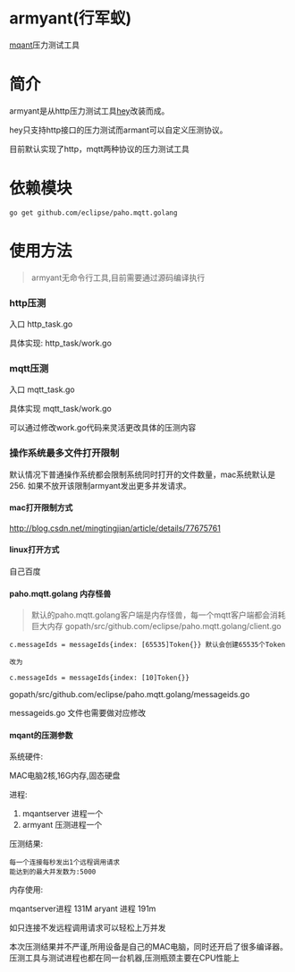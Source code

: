# armyant(行军蚁)
[mqant](https://github.com/liangdas/mqant)压力测试工具
# 简介
armyant是从http压力测试工具[hey](https://github.com/rakyll/hey)改装而成。

hey只支持http接口的压力测试而armant可以自定义压测协议。

目前默认实现了http，mqtt两种协议的压力测试工具

# 依赖模块

    go get github.com/eclipse/paho.mqtt.golang

# 使用方法

> armyant无命令行工具,目前需要通过源码编译执行

### http压测

入口 http_task.go

具体实现: http_task/work.go

### mqtt压测

入口 mqtt_task.go

具体实现 mqtt_task/work.go


可以通过修改work.go代码来灵活更改具体的压测内容

### 操作系统最多文件打开限制

默认情况下普通操作系统都会限制系统同时打开的文件数量，mac系统默认是256.
如果不放开该限制armyant发出更多并发请求。

#### mac打开限制方式
  http://blog.csdn.net/mingtingjian/article/details/77675761

#### linux打开方式
  自己百度

#### paho.mqtt.golang 内存怪兽

> 默认的paho.mqtt.golang客户端是内存怪兽，每一个mqtt客户端都会消耗巨大内存
gopath/src/github.com/eclipse/paho.mqtt.golang/client.go

    c.messageIds = messageIds{index: [65535]Token{}} 默认会创建65535个Token

    改为

    c.messageIds = messageIds{index: [10]Token{}}

gopath/src/github.com/eclipse/paho.mqtt.golang/messageids.go

messageids.go 文件也需要做对应修改



#### mqant的压测参数

系统硬件:

   MAC电脑2核,16G内存,固态硬盘

进程:

 1. mqantserver 进程一个
 2. armyant 压测进程一个

压测结果:

    每一个连接每秒发出1个远程调用请求
    能达到的最大并发数为:5000

内存使用:

 mqantserver进程 131M
 aryant  进程 191m

如只连接不发远程调用请求可以轻松上万并发

本次压测结果并不严谨,所用设备是自己的MAC电脑，同时还开启了很多编译器。
压测工具与测试进程也都在同一台机器,压测瓶颈主要在CPU性能上